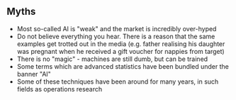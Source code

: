 ## Myths
- Most so-called AI is "weak" and the market is incredibly over-hyped
- Do not believe everything you hear. There is a reason that the same examples get trotted out in the media (e.g. father realising his daughter was pregnant when he received a gift voucher for nappies from target)
- There is no "magic" - machines are still dumb, but can be trained
- Some terms which are advanced statistics have been bundled under the banner "AI"
- Some of these techniques have been around for many years, in such fields as operations research

